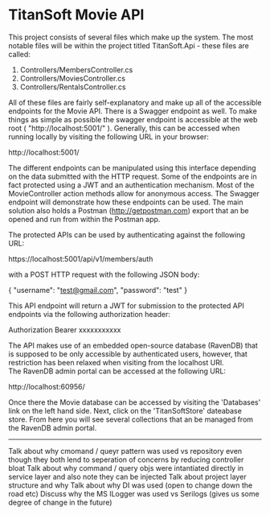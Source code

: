# TitanSoft Movie API


This project consists of several files which make up the system.  The most notable files will be within the 
project titled TitanSoft.Api - these files are called:

1. Controllers/MembersController.cs
2. Controllers/MoviesController.cs
3. Controllers/RentalsController.cs

All of these files are fairly self-explanatory and make up all of the accessible endpoints for the Movie API.
There is a Swagger endpoint as well.  To make things as simple as possible the swagger endpoint is accessible
at the web root ( "http://localhost:5001/" ). Generally, this can be accessed when running locally by visiting the following URL
in your browser:

http://localhost:5001/

The different endpoints can be manipulated using this interface depending on the data submitted with the HTTP
request. Some of the endpoints are in fact protected using a JWT and an authentication mechanism. Most of the
MovieController action methods allow for anonymous access. The Swagger endpoint will demonstrate how these 
endpoints can be used. The main solution also holds a Postman (http://getpostman.com) export that an be opened
and run from within the Postman app.

The protected APIs can be used by authenticating against the following URL:

https://localhost:5001/api/v1/members/auth

with a POST HTTP request with the following JSON body:

{
    "username": "test@gmail.com",
    "password": "test"
}

This API endpoint will return a JWT for submission to the protected API endpoints via the following authorization 
header:

Authorization Bearer xxxxxxxxxxx


The API makes use of an embedded open-source database (RavenDB) that is supposed to be only accessible by 
authenticated users, however, that restriction has been relaxed when visiting from the localhost URl.  
The RavenDB admin portal can be accessed at the following URL:

http://localhost:60956/

Once there the Movie database can be accessed by visiting the 'Databases' link on the left hand side. Next,
click on the 'TitanSoftStore' dateabase store.  From here you will see several collections that an be managed
from the RavenDB admin portal.

 
 -----
 Talk about why cmomand / queyr pattern was used vs repository even though they both lend to seperation of concerns by reducing controller bloat 
 Talk about why command / query objs were intantiated directly in service layer and also note they can be injected
 Talk about project layer structure and why
 Talk about why DI was used (open to change down the road etc)
 Discuss why the MS ILogger was used vs Serilogs (gives us some degree of change in the future)
